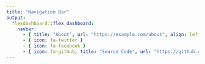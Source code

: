 ```yaml
---
title: "Navigation Bar"
output: 
  flexdashboard::flex_dashboard:
    navbar:
      - { title: "About", url: "https://example.com/about", align: left }
      - { icon: fa-twitter }
      - { icon: fa-facebook }
      - { icon: fa-github, title: "Source Code", url: "https://github.com" }
---
```


